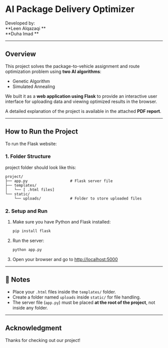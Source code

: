 # AI Package Delivery Optimizer 

Developed by:  
**Leen Alqazaqi **  
**Duha Imad **

---

##  Overview

This project solves the package-to-vehicle assignment and route optimization problem using **two AI algorithms**:  
- Genetic Algorithm  
- Simulated Annealing  

We built it as a **web application using Flask** to provide an interactive user interface for uploading data and viewing optimized results in the browser.

A detailed explanation of the project is available in the attached **PDF report**.

---

##  How to Run the Project

To run the Flask website:

### 1. Folder Structure

 project folder should look like this:

```
project/
├── app.py                   # Flask server file
├── templates/
│   └── [ .html files]
└── static/
    └── uploads/             # Folder to store uploaded files
```

### 2. Setup and Run

1. Make sure you have Python and Flask installed:
   ```bash
   pip install flask
   ```

2. Run the server:
   ```bash
   python app.py
   ```

3. Open your browser and go to [http://localhost:5000](http://localhost:5000)

---

## 📄 Notes

- Place your `.html` files inside the `templates/` folder.
- Create a folder named `uploads` inside `static/` for file handling.
- The server file (`app.py`) must be placed **at the root of the project**, not inside any folder.

---

## Acknowledgment

Thanks for checking out our project!



